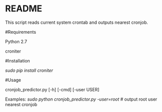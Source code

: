 # README #

This script reads current system crontab and outputs nearest cronjob.

#Requirements

Python 2.7

croniter

#Installation

*sudo pip install croniter*

#Usage

cronjob_predictor.py [-h] [-cmd] [-user USER]

Examples:
*sudo python cronjob_predictor.py -user=root* # output root user nearest cronjob
